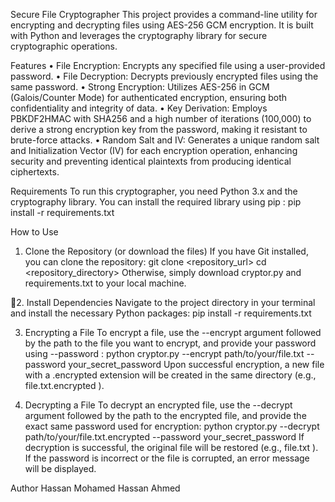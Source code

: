 Secure File Cryptographer
This project provides a command-line utility for encrypting and decrypting files using
AES-256 GCM encryption. It is built with Python and leverages the cryptography library
for secure cryptographic operations.

Features
• File Encryption: Encrypts any specified file using a user-provided password.
• File Decryption: Decrypts previously encrypted files using the same password.
• Strong Encryption: Utilizes AES-256 in GCM (Galois/Counter Mode) for
authenticated encryption, ensuring both confidentiality and integrity of data.
• Key Derivation: Employs PBKDF2HMAC with SHA256 and a high number of
iterations (100,000) to derive a strong encryption key from the password, making it
resistant to brute-force attacks.
• Random Salt and IV: Generates a unique random salt and Initialization Vector (IV)
for each encryption operation, enhancing security and preventing identical
plaintexts from producing identical ciphertexts.

Requirements
To run this cryptographer, you need Python 3.x and the cryptography library. You can
install the required library using pip :
pip install -r requirements.txt

How to Use
1. Clone the Repository (or download the files)
If you have Git installed, you can clone the repository:
git clone <repository_url>
cd <repository_directory>
Otherwise, simply download cryptor.py and requirements.txt to your local machine.

2. Install Dependencies
Navigate to the project directory in your terminal and install the necessary Python
packages:
pip install -r requirements.txt

3. Encrypting a File
To encrypt a file, use the --encrypt argument followed by the path to the file you want
to encrypt, and provide your password using --password :
python cryptor.py --encrypt path/to/your/file.txt --password your_secret_password
Upon successful encryption, a new file with a .encrypted extension will be created in
the same directory (e.g., file.txt.encrypted ).

4. Decrypting a File
To decrypt an encrypted file, use the --decrypt argument followed by the path to the
encrypted file, and provide the exact same password used for encryption:
python cryptor.py --decrypt path/to/your/file.txt.encrypted --password
your_secret_password
If decryption is successful, the original file will be restored (e.g., file.txt ). If the password
is incorrect or the file is corrupted, an error message will be displayed.

Author
Hassan Mohamed Hassan Ahmed


